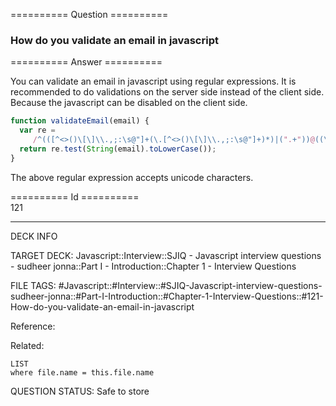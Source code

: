 ========== Question ==========  

### How do you validate an email in javascript  

========== Answer ==========  

You can validate an email in javascript using regular expressions. It is
recommended to do validations on the server side instead of the client side.
Because the javascript can be disabled on the client side.

```javascript
function validateEmail(email) {
  var re =
     /^(([^<>()\[\]\\.,;:\s@"]+(\.[^<>()\[\]\\.,;:\s@"]+)*)|(".+"))@((\[[0-9]{1,3}\.[0-9]{1,3}\.[0-9]{1,3}\.[0-9]{1,3}\])|(([a-zA-Z\-0-9]+\.)+[a-zA-Z]{2,}))$/;
  return re.test(String(email).toLowerCase());
}
```

The above regular expression accepts unicode characters.

========== Id ==========  
121

---

DECK INFO

TARGET DECK: Javascript::Interview::SJIQ - Javascript interview questions - sudheer jonna::Part I - Introduction::Chapter 1 - Interview Questions

FILE TAGS: #Javascript::#Interview::#SJIQ-Javascript-interview-questions-sudheer-jonna::#Part-I-Introduction::#Chapter-1-Interview-Questions::#121-How-do-you-validate-an-email-in-javascript

Reference:

Related:

```dataview
LIST
where file.name = this.file.name
```

QUESTION STATUS: Safe to store
